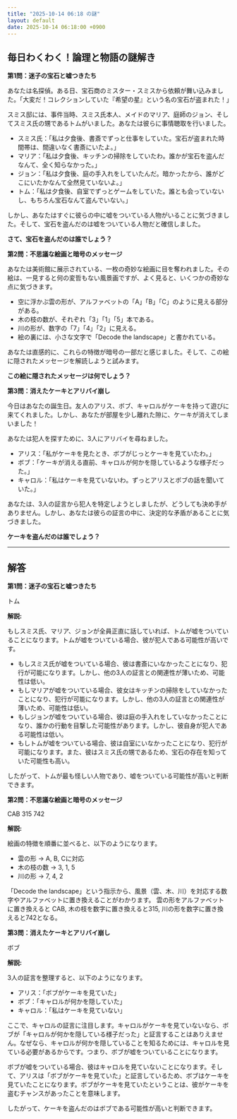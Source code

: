 ```yaml
---
title: "2025-10-14 06:18 の謎"
layout: default
date: 2025-10-14 06:18:00 +0900
---
```

## 毎日わくわく！論理と物語の謎解き

**第1問：迷子の宝石と嘘つきたち**

あなたは名探偵。ある日、宝石商のミスター・スミスから依頼が舞い込みました。「大変だ！コレクションしていた『希望の星』という名の宝石が盗まれた！」

スミス邸には、事件当時、スミス氏本人、メイドのマリア、庭師のジョン、そしてスミス氏の甥であるトムがいました。あなたは彼らに事情聴取を行いました。

*   スミス氏：「私は夕食後、書斎でずっと仕事をしていた。宝石が盗まれた時間帯は、間違いなく書斎にいたよ。」
*   マリア：「私は夕食後、キッチンの掃除をしていたわ。誰かが宝石を盗んだなんて、全く知らなかった。」
*   ジョン：「私は夕食後、庭の手入れをしていたんだ。暗かったから、誰がどこにいたかなんて全然見ていないよ。」
*   トム：「私は夕食後、自室でずっとゲームをしていた。誰とも会っていないし、もちろん宝石なんて盗んでいない。」

しかし、あなたはすぐに彼らの中に嘘をついている人物がいることに気づきました。そして、宝石を盗んだのは嘘をついている人物だと確信しました。

**さて、宝石を盗んだのは誰でしょう？**

**第2問：不思議な絵画と暗号のメッセージ**

あなたは美術館に展示されている、一枚の奇妙な絵画に目を奪われました。その絵は、一見すると何の変哲もない風景画ですが、よく見ると、いくつかの奇妙な点に気づきます。

*   空に浮かぶ雲の形が、アルファベットの「A」「B」「C」のように見える部分がある。
*   木の枝の数が、それぞれ「3」「1」「5」本である。
*   川の形が、数字の「7」「4」「2」に見える。
*   絵の裏には、小さな文字で「Decode the landscape」と書かれている。

あなたは直感的に、これらの特徴が暗号の一部だと感じました。そして、この絵に隠されたメッセージを解読しようと試みます。

**この絵に隠されたメッセージは何でしょう？**

**第3問：消えたケーキとアリバイ崩し**

今日はあなたの誕生日。友人のアリス、ボブ、キャロルがケーキを持って遊びに来てくれました。しかし、あなたが部屋を少し離れた隙に、ケーキが消えてしまいました！

あなたは犯人を探すために、3人にアリバイを尋ねました。

*   アリス：「私がケーキを見たとき、ボブがじっとケーキを見ていたわ。」
*   ボブ：「ケーキが消える直前、キャロルが何かを隠しているような様子だった。」
*   キャロル：「私はケーキを見ていないわ。ずっとアリスとボブの話を聞いていた。」

あなたは、3人の証言から犯人を特定しようとしましたが、どうしても決め手がありません。しかし、あなたは彼らの証言の中に、決定的な矛盾があることに気づきました。

**ケーキを盗んだのは誰でしょう？**

---

## 解答

**第1問：迷子の宝石と嘘つきたち**

トム

**解説:**

もしスミス氏、マリア、ジョンが全員正直に話していれば、トムが嘘をついていることになります。トムが嘘をついている場合、彼が犯人である可能性が高いです。

*   もしスミス氏が嘘をついている場合、彼は書斎にいなかったことになり、犯行が可能になります。しかし、他の3人の証言との関連性が薄いため、可能性は低い。
*   もしマリアが嘘をついている場合、彼女はキッチンの掃除をしていなかったことになり、犯行が可能になります。しかし、他の3人の証言との関連性が薄いため、可能性は低い。
*   もしジョンが嘘をついている場合、彼は庭の手入れをしていなかったことになり、誰かの行動を目撃した可能性があります。しかし、彼自身が犯人である可能性は低い。
*   もしトムが嘘をついている場合、彼は自室にいなかったことになり、犯行が可能になります。また、彼はスミス氏の甥であるため、宝石の存在を知っていた可能性も高い。

したがって、トムが最も怪しい人物であり、嘘をついている可能性が高いと判断できます。

**第2問：不思議な絵画と暗号のメッセージ**

CAB 315 742

**解説:**

絵画の特徴を順番に並べると、以下のようになります。

*   雲の形 → A, B, Cに対応
*   木の枝の数 → 3, 1, 5
*   川の形 → 7, 4, 2

「Decode the landscape」という指示から、風景（雲、木、川）を対応する数字やアルファベットに置き換えることがわかります。
雲の形をアルファベットに置き換えると CAB, 木の枝を数字に置き換えると315, 川の形を数字に置き換えると742となる。

**第3問：消えたケーキとアリバイ崩し**

ボブ

**解説:**

3人の証言を整理すると、以下のようになります。

*   アリス：「ボブがケーキを見ていた」
*   ボブ：「キャロルが何かを隠していた」
*   キャロル：「私はケーキを見ていない」

ここで、キャロルの証言に注目します。キャロルがケーキを見ていないなら、ボブが「キャロルが何かを隠している様子だった」と証言することはありえません。なぜなら、キャロルが何かを隠していることを知るためには、キャロルを見ている必要があるからです。つまり、ボブが嘘をついていることになります。

ボブが嘘をついている場合、彼はキャロルを見ていないことになります。そして、アリスは「ボブがケーキを見ていた」と証言しているため、ボブはケーキを見ていたことになります。ボブがケーキを見ていたということは、彼がケーキを盗むチャンスがあったことを意味します。

したがって、ケーキを盗んだのはボブである可能性が高いと判断できます。
